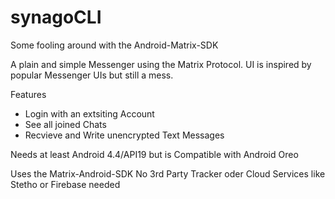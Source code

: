 # synagoCLI
Some fooling around with the Android-Matrix-SDK

A plain and simple Messenger using the Matrix Protocol.
UI is inspired by popular Messenger UIs but still a mess.

Features
- Login with an extsiting Account
- See all joined Chats
- Recvieve and Write unencrypted Text Messages

Needs at least Android 4.4/API19
but is Compatible with Android Oreo

Uses the Matrix-Android-SDK
No 3rd Party Tracker oder Cloud Services like Stetho or Firebase needed
